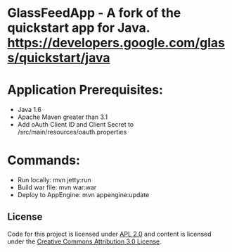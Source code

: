 GlassFeedApp - A fork of the quickstart app for Java.
https://developers.google.com/glass/quickstart/java
========================

Application Prerequisites:
==========================

* Java 1.6
* Apache Maven greater than 3.1
* Add oAuth Client ID and Client Secret to /src/main/resources/oauth.properties

Commands:
========

* Run locally: mvn jetty:run
* Build war file: mvn war:war
* Deploy to AppEngine: mvn appengine:update


## License
Code for this project is licensed under [APL 2.0](http://www.apache.org/licenses/LICENSE-2.0.html)
and content is licensed under the
[Creative Commons Attribution 3.0 License](http://creativecommons.org/licenses/by/3.0/).
